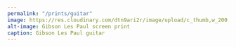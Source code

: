 ```yaml
---
permalink: "/prints/guitar"
image: https://res.cloudinary.com/dtn9ari2r/image/upload/c_thumb,w_200,g_face/v1534677062/prints/DSC03133.jpg
alt-image: Gibson Les Paul screen print
caption: Gibson Les Paul guitar
---
```


